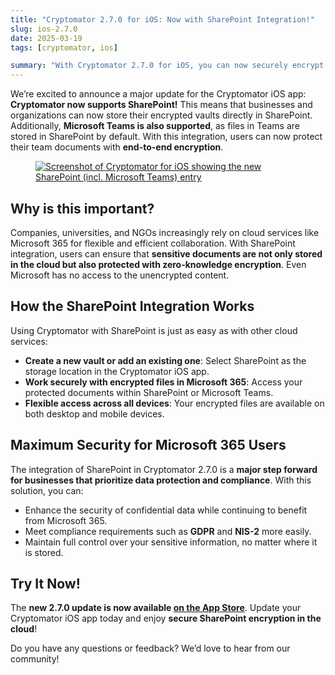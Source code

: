 ```yaml
---
title: "Cryptomator 2.7.0 for iOS: Now with SharePoint Integration!"
slug: ios-2.7.0
date: 2025-03-19
tags: [cryptomator, ios]

summary: "With Cryptomator 2.7.0 for iOS, you can now securely encrypt your files in Microsoft SharePoint and Teams with end-to-end encryption, ensuring full control over your sensitive data within Microsoft 365."
---
```


We’re excited to announce a major update for the Cryptomator iOS app: **Cryptomator now supports SharePoint!** This means that businesses and organizations can now store their encrypted vaults directly in SharePoint. Additionally, **Microsoft Teams is also supported**, as files in Teams are stored in SharePoint by default. With this integration, users can now protect their team documents with **end-to-end encryption**.

<figure class="text-center">
  <a href="https://apps.apple.com/us/app/cryptomator/id1560822163" target="_blank" rel="noopener">
    <img class="inline-block rounded-sm" src="/img/blog/ios-2.7.0.png" srcset="/img/blog/ios-2.7.0.png 1x, /img/blog/ios-2.7.0@2x.png 2x" alt="Screenshot of Cryptomator for iOS showing the new SharePoint (incl. Microsoft Teams) entry" />
  </a>
</figure>

## Why is this important?

Companies, universities, and NGOs increasingly rely on cloud services like Microsoft 365 for flexible and efficient collaboration. With SharePoint integration, users can ensure that **sensitive documents are not only stored in the cloud but also protected with zero-knowledge encryption**. Even Microsoft has no access to the unencrypted content.

## How the SharePoint Integration Works

Using Cryptomator with SharePoint is just as easy as with other cloud services:

- **Create a new vault or add an existing one**: Select SharePoint as the storage location in the Cryptomator iOS app.
- **Work securely with encrypted files in Microsoft 365**: Access your protected documents within SharePoint or Microsoft Teams.
- **Flexible access across all devices**: Your encrypted files are available on both desktop and mobile devices.

## Maximum Security for Microsoft 365 Users

The integration of SharePoint in Cryptomator 2.7.0 is a **major step forward for businesses that prioritize data protection and compliance**. With this solution, you can:

- Enhance the security of confidential data while continuing to benefit from Microsoft 365.
- Meet compliance requirements such as **GDPR** and **NIS-2** more easily.
- Maintain full control over your sensitive information, no matter where it is stored.

## Try It Now!

The **new 2.7.0 update is now available [on the App Store](https://apps.apple.com/us/app/cryptomator/id1560822163)**. Update your Cryptomator iOS app today and enjoy **secure SharePoint encryption in the cloud**!

Do you have any questions or feedback? We’d love to hear from our community!
